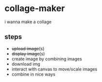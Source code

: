 # collage-maker
i wanna make a collage

## steps
- ~~upload image~~(s)
- ~~display image~~(s)
- create image by combining images
- download img
- interact with canvas to move/scale images
- combine in nice ways
